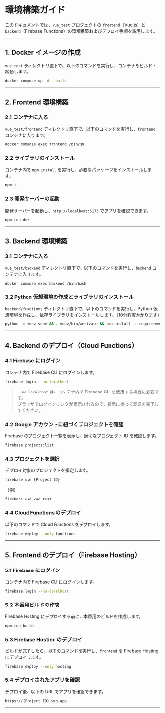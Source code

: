 # 環境構築ガイド

このドキュメントでは、`vue_test` プロジェクトの `frontend`（Vue.js）と `backend`（Firebase Functions）の環境構築およびデプロイ手順を説明します。

---

## **1. Docker イメージの作成**

`vue_test` ディレクトリ直下で、以下のコマンドを実行し、コンテナをビルド・起動します。

```sh
docker compose up -d --build
```

---

## **2. Frontend 環境構築**

### **2.1 コンテナに入る**

`vue_test/frontend` ディレクトリ直下で、以下のコマンドを実行し、`frontend` コンテナに入ります。

```sh
docker compose exec frontend /bin/sh
```

### **2.2 ライブラリのインストール**

コンテナ内で `npm install` を実行し、必要なパッケージをインストールします。

```sh
npm i
```

### **2.3 開発サーバーの起動**

開発サーバーを起動し、`http://localhost:5173` でアプリを確認できます。

```sh
npm run dev
```

---

## **3. Backend 環境構築**

### **3.1 コンテナに入る**

`vue_test/backend` ディレクトリ直下で、以下のコマンドを実行し、`backend` コンテナに入ります。

```sh
docker compose exec backend /bin/bash
```

### **3.2 Python 仮想環境の作成とライブラリのインストール**

`backend/functions` ディレクトリ直下で、以下のコマンドを実行し、Python 仮想環境を作成し、依存ライブラリをインストールします。（10分程度かかります）

```sh
python -m venv venv && . venv/bin/activate && pip install -r requirements.txt
```

---

## **4. Backend のデプロイ（Cloud Functions）**

### **4.1 Firebase にログイン**

コンテナ内で Firebase CLI にログインします。

```sh
firebase login --no-localhost
```

> `--no-localhost` は、コンテナ内で Firebase CLI を使用する場合に必要です。  
> ブラウザでログインリンクが表示されるので、指示に従って認証を完了してください。

### **4.2 Google アカウントに紐づくプロジェクトを確認**

Firebase のプロジェクト一覧を表示し、適切なプロジェクト ID を確認します。

```sh
firebase projects:list
```

### **4.3 プロジェクトを選択**

デプロイ対象のプロジェクトを指定します。

```sh
firebase use {Project ID}
```

（例）

```sh
firebase use vue-test
```

### **4.4 Cloud Functions のデプロイ**

以下のコマンドで Cloud Functions をデプロイします。

```sh
firebase deploy --only functions
```

---

## **5. Frontend のデプロイ（Firebase Hosting）**

### **5.1 Firebase にログイン**

コンテナ内で Firebase CLI にログインします。

```sh
firebase login --no-localhost
```

### **5.2 本番用ビルドの作成**

Firebase Hosting にデプロイする前に、本番用のビルドを作成します。

```sh
npm run build
```

### **5.3 Firebase Hosting のデプロイ**

ビルドが完了したら、以下のコマンドを実行し、`frontend` を Firebase Hosting にデプロイします。

```sh
firebase deploy --only hosting
```

### **5.4 デプロイされたアプリを確認**

デプロイ後、以下の URL でアプリを確認できます。

```
https://{Project ID}.web.app
```

---
